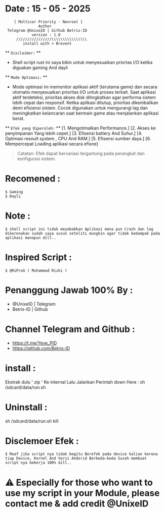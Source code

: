 # Date : 15 - 05 - 2025          
        [ Multicor Priority - Nonroot ]
                   Author 
     Telegram @UnixeID | Github Betrix-ID
                version : 1.0
         ////////////////\\\\\\\\\\\\\\\\
            install with > Brevent
            
   ** ` Disclaimer: ` **
- Shell script rust ini saya bikin untuk menyesuaikan priortas I/O ketika diguakan gaming And dayli 

 ** ` Mode Optimasi: ` **
- Mode optimasi ini memonitor aplikasi aktif (terutama game) dan secara otomatis menyesuaikan prioritas I/O untuk proses terkait. Saat aplikasi aktif terdeteksi, prioritas akses disk ditingkatkan agar performa sistem lebih cepat dan responsif. Ketika aplikasi ditutup, prioritas dikembalikan demi efisiensi sistem. Cocok digunakan untuk mengurangi lag dan meningkatkan kelancaran saat bermain game atau menjalankan aplikasi berat.

 ** ` Efek yang Diperoleh: ` **
  [1. Mengotimalkan Performance.]
  [2. Akses ke penyimpanan Yang lebih cepet.]
  [3. Efisensi battery And Suhur.]
  [4. Optimasi resoult system , CPU And RAM.]
  [5. Efisensi sumber daya.]
  [6. Mempercepat Loading aplikasi secara efisne]
> Catatan: Efek dapat bervariasi tergantung pada perangkat dan konfigurasi sistem.

# Recomened :
    $ Gaming
    $ Dayli
    
# Note :
    $ shell script ini tidak meyebabkan Aplikasi mana pun Crash dan lag dikerenakan sudah saya susun seteliti mungkin agar tidak bedampak pada aplikasi manapun dill..
                        
# Inspired Script :
    $ @RiProG ( Muhammad Rizki )

# Penanggung Jawab 100% By :
- @UnixeID | Telegram
- Betrix-ID   | Github

# Channel Telegram and Github :
- https://t.me/Yeye_PID
- https://github.com/Betrix-ID

# install :
Ekstrak dulu ' zip ' Ke internal
Lalu Jalankan Perintah down Here :
sh /sdcard/data/run.sh

# Uninstall : 
sh /sdcard/data/run.sh kill

# Disclemoer Efek :
    $ Maaf jika script nya tidak begitu Berefek pada device kalian kerena tiap Device, Kernel And Versi Andorid Berbeda-beda Susah membuat script nya bekerja 100% dill..

# ⚠️ Especially for those who want to use my script in your Module, please contact me & add credit @UnixeID